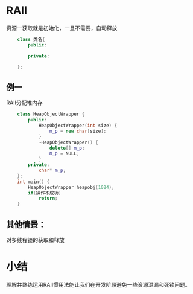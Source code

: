 # RAII
资源一获取就是初始化，一旦不需要，自动释放
```c++
    class 类名{
        public:

        private:

    };
```
## 例一
RAII分配堆内存
```c++
    class HeapObjectWrapper {
        public:
            HeapObjectWrapper(int size) {
                m_p = new char[size];
            }
            ~HeapObjectWrapper() {
                delete[] m_p;
                m_p = NULL;
            }
        private:
            char* m_p;
    };
    int main() {
        HeapObjectWrapper heapobj(1024);
        if(操作不成功)
            return;
    }
```
## 其他情景：
对多线程锁的获取和释放


# 小结
理解并熟练运用RAII惯用法能让我们在开发阶段避免一些资源泄漏和死锁问题。